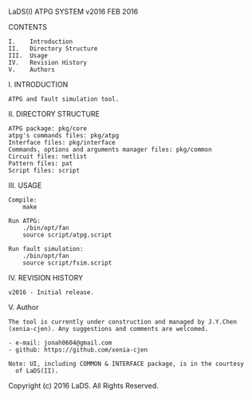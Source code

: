 
LaDS(I)                     ATPG SYSTEM v2016                   FEB 2016


CONTENTS

    I.    Introduction
    II.   Directory Structure
    III.  Usage
    IV.   Revision History
    V.    Authors


I.      INTRODUCTION

    ATPG and fault simulation tool.


II.     DIRECTORY STRUCTURE

    ATPG package: pkg/core
    atpg's commands files: pkg/atpg
    Interface files: pkg/interface
    Commands, options and arguments manager files: pkg/common
    Circuit files: netlist
    Pattern files: pat
    Script files: script


III.    USAGE

    Compile: 
        make

    Run ATPG:
        ./bin/opt/fan
        source script/atpg.script

    Run fault simulation:
        ./bin/opt/fan
        source script/fsim.script


IV.     REVISION HISTORY

    v2016 - Initial release.


V.      Author
    
    The tool is currently under construction and managed by J.Y.Chen 
    (xenia-cjen). Any suggestions and comments are welcomed.

    - e-mail: jonah0604@gmail.com
    - github: https://github.com/xenia-cjen

    Note: UI, including COMMON & INTERFACE package, is in the courtesy 
	  of LaDS(II). 


Copyright (c) 2016 LaDS. All Rights Reserved.

